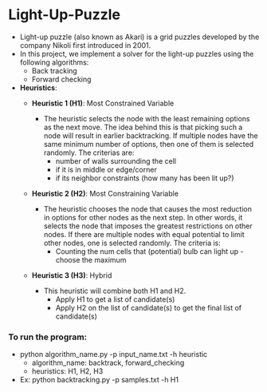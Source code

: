 # Light-Up-Puzzle

- Light-up puzzle (also known as Akari) is a grid puzzles developed by the company Nikoli first introduced in 2001.
- In this project, we implement a solver for the light-up puzzles using the following algorithms:
  - Back tracking
  - Forward checking
- **Heuristics**:
  - **Heuristic 1 (H1)**: Most Constrained Variable
      - The heuristic selects the node with the least remaining options as the next move. The idea behind this is that picking such a node will result in earlier backtracking. If multiple nodes have the same minimum number of options, then one of them is selected randomly. The criterias are:
        - number of walls surrounding the cell
        - if it is in middle or edge/corner
        - if its neighbor constraints (how many has been lit up?)
      
  - **Heuristic 2 (H2)**: Most Constraining Variable
      - The heuristic chooses the node that causes the most reduction in options for other nodes as the next step. In other words, it selects the node that imposes the greatest restrictions on other nodes. If there are multiple nodes with equal potential to limit other nodes, one is selected randomly. The criteria is:
        - Counting the num cells that (potential) bulb can light up - choose the maximum
  - **Heuristic 3 (H3)**: Hybrid
      - This heuristic will combine both H1 and H2.
        - Apply H1 to get a list of candidate(s)
        - Apply H2 on the list of candidate(s) to get the final list of candidate(s)



### To run the program: 
- python algorithm_name.py -p input_name.txt -h heuristic
  - algorithm_name: backtrack, forward_checking
  - heuristics: H1, H2, H3
- Ex: python backtracking.py -p samples.txt -h H1
